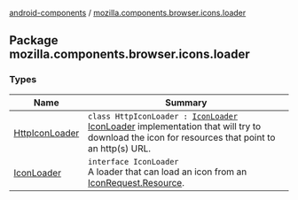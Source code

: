 [android-components](../index.md) / [mozilla.components.browser.icons.loader](./index.md)

## Package mozilla.components.browser.icons.loader

### Types

| Name | Summary |
|---|---|
| [HttpIconLoader](-http-icon-loader/index.md) | `class HttpIconLoader : `[`IconLoader`](-icon-loader/index.md)<br>[IconLoader](-icon-loader/index.md) implementation that will try to download the icon for resources that point to an http(s) URL. |
| [IconLoader](-icon-loader/index.md) | `interface IconLoader`<br>A loader that can load an icon from an [IconRequest.Resource](../mozilla.components.browser.icons/-icon-request/-resource/index.md). |
